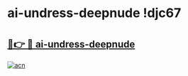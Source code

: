 # ai-undress-deepnude !djc67

# <h2><a href="https://kqhoq5.esa.edu.pl?title=ai-undress-deepnude&ref=djc67">🔗👉 🔴 ai-undress-deepnude</a></h2>

[![acn](https://github.com/user-attachments/assets/0f9c940e-d8b0-45ae-aac7-cd30a18b3e1c)](https://kqhoq5.esa.edu.pl?title=ai-undress-deepnude&ref=djc67)

